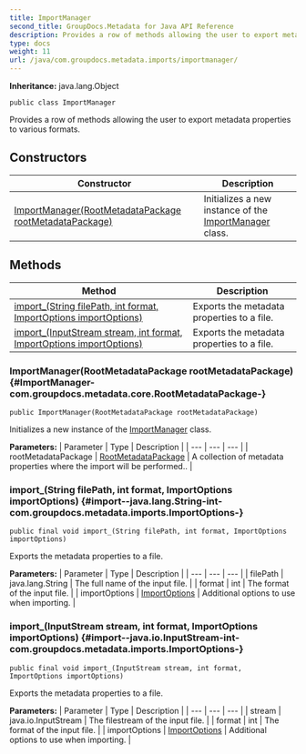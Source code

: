 ```yaml
---
title: ImportManager
second_title: GroupDocs.Metadata for Java API Reference
description: Provides a row of methods allowing the user to export metadata properties to various formats.
type: docs
weight: 11
url: /java/com.groupdocs.metadata.imports/importmanager/
---
```

**Inheritance:**
java.lang.Object
```
public class ImportManager
```

Provides a row of methods allowing the user to export metadata properties to various formats.
## Constructors

| Constructor | Description |
| --- | --- |
| [ImportManager(RootMetadataPackage rootMetadataPackage)](#ImportManager-com.groupdocs.metadata.core.RootMetadataPackage-) | Initializes a new instance of the [ImportManager](../../com.groupdocs.metadata.imports/importmanager) class. |
## Methods

| Method | Description |
| --- | --- |
| [import_(String filePath, int format, ImportOptions importOptions)](#import--java.lang.String-int-com.groupdocs.metadata.imports.ImportOptions-) | Exports the metadata properties to a file. |
| [import_(InputStream stream, int format, ImportOptions importOptions)](#import--java.io.InputStream-int-com.groupdocs.metadata.imports.ImportOptions-) | Exports the metadata properties to a file. |
### ImportManager(RootMetadataPackage rootMetadataPackage) {#ImportManager-com.groupdocs.metadata.core.RootMetadataPackage-}
```
public ImportManager(RootMetadataPackage rootMetadataPackage)
```


Initializes a new instance of the [ImportManager](../../com.groupdocs.metadata.imports/importmanager) class.

**Parameters:**
| Parameter | Type | Description |
| --- | --- | --- |
| rootMetadataPackage | [RootMetadataPackage](../../com.groupdocs.metadata.core/rootmetadatapackage) | A collection of metadata properties where the import will be performed.. |

### import_(String filePath, int format, ImportOptions importOptions) {#import--java.lang.String-int-com.groupdocs.metadata.imports.ImportOptions-}
```
public final void import_(String filePath, int format, ImportOptions importOptions)
```


Exports the metadata properties to a file.

**Parameters:**
| Parameter | Type | Description |
| --- | --- | --- |
| filePath | java.lang.String | The full name of the input file. |
| format | int | The format of the input file. |
| importOptions | [ImportOptions](../../com.groupdocs.metadata.imports/importoptions) | Additional options to use when importing. |

### import_(InputStream stream, int format, ImportOptions importOptions) {#import--java.io.InputStream-int-com.groupdocs.metadata.imports.ImportOptions-}
```
public final void import_(InputStream stream, int format, ImportOptions importOptions)
```


Exports the metadata properties to a file.

**Parameters:**
| Parameter | Type | Description |
| --- | --- | --- |
| stream | java.io.InputStream | The filestream of the input file. |
| format | int | The format of the input file. |
| importOptions | [ImportOptions](../../com.groupdocs.metadata.imports/importoptions) | Additional options to use when importing. |


